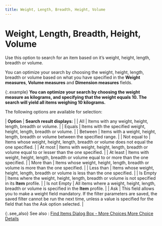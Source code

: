 ```yaml
---
title: Weight, Length, Breadth, Height, Volume
---
```


# Weight, Length, Breadth, Height, Volume


Use this option to search for an item based on it’s weight, height,  length, breadth or volume.


You can optimize your search by choosing the weight, height, length,  breadth or volume based on what you have specified in the **Weight 
 measures**, **Volume measures** and  **Dimension measures** fields.


{:.example}
**You can optimize your search by choosing the  weight measure as kilograms, and specifying that the weight equals 10.  The search will yield all items weighing 10 kilograms.**


The following options are available for selection:


| **Option** | **Search result displays:** |
| All | Items with any weight, height, length, breadth or volume. |
| Equals | Items with the specified weight, height, length, breadth  or volume. |
| Between | Items with a weight, height, length, breadth or volume  between the specified range. |
| Not equal to | Items whose weight, height, length, breadth or volume  does not equal the one specified. |
| At most | Items with weight, height, length, breadth or volume  equal to or lesser than the one specified. |
| At least | Items with weight, height, length, breadth or volume  equal to or more than the one specified. |
| More than | Items whose weight, height, length, breadth or volume  is more than the one specified. |
| Less than | Items whose weight, height, length, breadth or volume  is less than the one specified. |
| Is Empty | Items where the weight, height, length, breadth or volume  is not specified in its **Item** profile. |
| Is not Empty | All items where a weight, height, length, breadth or  volume is specified in the **Item**  profile. |
| Ask | This field allows you to make a weight field mandatory.  If the filter parameters are saved, the saved filter cannot be run the  next time, unless a value is specified for the field that has the Ask  option selected. |



{:.see_also}
See also
: [Find Items Dialog  Box - More Choices More Choice Details]({{site.mi_baseurl}}/finding-items/find-item-details/more-choice-details/more_choice_details.html)
